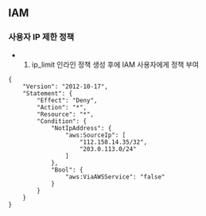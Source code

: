 ## IAM
### 사용자 IP 제한 정책 
- 1. ip_limit 인라인 정책 생성 후에 IAM 사용자에게 정책 부여 

```
{
    "Version": "2012-10-17",
    "Statement": {
        "Effect": "Deny",
        "Action": "*",
        "Resource": "*",
        "Condition": {
            "NotIpAddress": {
                "aws:SourceIp": [
                    "112.158.14.35/32",
                    "203.0.113.0/24"
                ]
            },
            "Bool": {
                "aws:ViaAWSService": "false"
            }
        }
    }
}
```